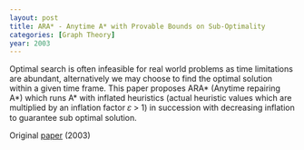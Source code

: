 ```yaml
---
layout: post
title: ARA* - Anytime A* with Provable Bounds on Sub-Optimality
categories: [Graph Theory]
year: 2003
---
```


Optimal search is often infeasible for real world problems as time limitations are abundant, alternatively we may choose to find the optimal solution within a given time frame. This paper proposes ARA* (Anytime repairing A*) which runs A*  with inflated heuristics (actual heuristic values which are multiplied by an inflation factor 𝜀 > 1) in succession with decreasing inflation to guarantee sub optimal solution. 

Original [paper](https://proceedings.neurips.cc/paper/2003/file/ee8fe9093fbbb687bef15a38facc44d2-Paper.pdf) (2003)